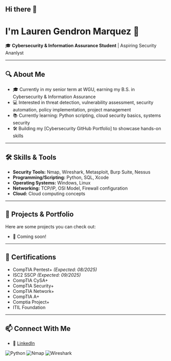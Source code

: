 ## Hi there 👋
# I'm Lauren Gendron Marquez 👋

🎓 **Cybersecurity & Information Assurance Student** | Aspiring Security Ananlyst

---

## 🔍 About Me
- 🎓 Currently in my senior term at WGU, earning my B.S. in Cybersecurity & Information Assurance
- 💻 Interested in threat detection, vulnerability assessment, security automation, policy implementation, project management
- 📚 Currently learning: Python scripting, cloud security basics, systems security
- 🛠️ Building my [Cybersecurity GitHub Portfolio] to showcase hands-on skills

---

## 🛠️ Skills & Tools
- **Security Tools:** Nmap, Wireshark, Metasploit, Burp Suite, Nessus
- **Programming/Scripting:** Python, SQL, Xcode
- **Operating Systems:** Windows, Linux
- **Networking:** TCP/IP, OSI Model, Firewall configuration
- **Cloud:** Cloud computing concepts

---

## 📂 Projects & Portfolio
Here are some projects you can check out:
- 🔹 Coming soon!

---

## 📜 Certifications
- CompTIA Pentest+ *(Expected: 08/2025)*
- ISC2 SSCP *(Expected: 09/2025)*
- CompTIA CySA+
- CompTIA Security+
- CompTIA Network+
- CompTIA A+
- Comptia Project+
- ITIL Foundation

---

## 📫 Connect With Me
- 💼 [LinkedIn]([your-linkedin-url](https://www.linkedin.com/in/lauren-gendron-82ba7a113/))



![Python](https://img.shields.io/badge/Python-3776AB?style=for-the-badge&logo=python&logoColor=white)
![Nmap](https://img.shields.io/badge/Nmap-004B87?style=for-the-badge&logo=gnometerminal&logoColor=white)
![Wireshark](https://img.shields.io/badge/Wireshark-1679A7?style=for-the-badge&logo=wireshark&logoColor=white)

















